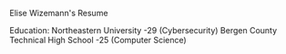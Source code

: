 Elise Wizemann's Resume

Education: 
Northeastern University -29 (Cybersecurity)
Bergen County Technical High School -25 (Computer Science)

